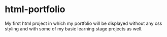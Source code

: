 # html-portfolio
My first html project in which my portfolio will be displayed without any css styling and with some of my basic learning stage projects as well.
